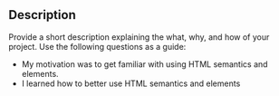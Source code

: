 # <Code-Refactor>

## Description

Provide a short description explaining the what, why, and how of your project. Use the following questions as a guide:

- My motivation was to get familiar with using HTML semantics and elements.
- I learned how to better use HTML semantics and elements


